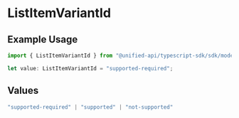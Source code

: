 # ListItemVariantId

## Example Usage

```typescript
import { ListItemVariantId } from "@unified-api/typescript-sdk/sdk/models/shared";

let value: ListItemVariantId = "supported-required";
```

## Values

```typescript
"supported-required" | "supported" | "not-supported"
```